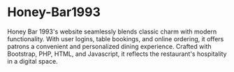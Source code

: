 # Honey-Bar1993
Honey Bar 1993's website seamlessly blends classic charm with modern functionality. With user logins, table bookings, and online ordering, it offers patrons a convenient and personalized dining experience. Crafted with Bootstrap, PHP, HTML, and Javascript, it reflects the restaurant's hospitality in a digital space.
